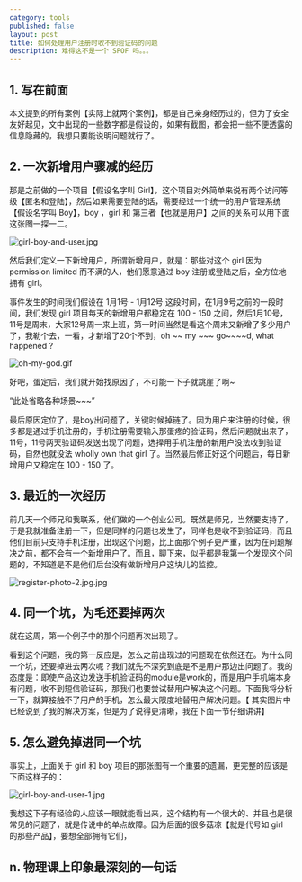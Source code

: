 ```yaml
---
category: tools
published: false
layout: post
title: 如何处理用户注册时收不到验证码的问题
description: 难得这不是一个 SPOF 吗。。。
---  
```




##  
## 1. 写在前面

本文提到的所有案例【实际上就两个案例】，都是自己亲身经历过的，但为了安全友好起见，文中出现的一些数字都是假设的，如果有截图，都会把一些不便透露的信息隐藏的，我想只要能说明问题就行了。   

## 2. 一次新增用户骤减的经历

那是之前做的一个项目【假设名字叫 Girl】，这个项目对外简单来说有两个访问等级【匿名和登陆】，然后如果需要登陆的话，需要经过一个统一的用户管理系统【假设名字叫 Boy】，boy ，girl 和 第三者【也就是用户】之间的关系可以用下面这张图一探一二。   

![girl-boy-and-user.jpg](../images/girl-boy-and-user.jpg) 

然后我们定义一下新增用户，所谓新增用户，就是：那些对这个 girl 因为 permission limited 而不满的人，他们愿意通过 boy 注册或登陆之后，全方位地拥有 girl。

事件发生的时间我们假设在 1月1号 - 1月12号 这段时间，在1月9号之前的一段时间，我们发现 girl 项目每天的新增用户都稳定在 100 - 150 之间，然后1月10号，11号是周末，大家12号周一来上班，第一时间当然是看这个周末又新增了多少用户了，我勒个去，一看，才新增了20个不到，oh ~~ my ~~~ go~~~~d, what happened ?

![oh-my-god.gif](../images/oh-my-god.gif)

好吧，蛋定后，我们就开始找原因了，不可能一下子就跳崖了啊~

“此处省略各种场景~~~”

最后原因定位了，是boy出问题了，关键时候掉链了。因为用户来注册的时候，很多都是通过手机注册的，手机注册需要输入那蛋疼的验证码，然后问题就出来了，11号，11号两天验证码发送出现了问题，选择用手机注册的新用户没法收到验证码，自然也就没法 wholly own that girl 了。当然最后修正好这个问题后，每日新增用户又稳定在 100 - 150 了。

## 3. 最近的一次经历 

前几天一个师兄和我联系，他们做的一个创业公司。既然是师兄，当然要支持了，于是我就准备注册一下，但是同样的问题也发生了，同样也是收不到验证码，而且他们目前只支持手机注册，出现这个问题，比上面那个例子更严重，因为在问题解决之前，都不会有一个新增用户了。而且，聊下来，似乎都是我第一个发现这个问题的，不知道是不是他们后台没有做新增用户这块儿的监控。

![register-photo-2.jpg.jpg](../images/register-photo-2.jpg.jpg)

## 4. 同一个坑，为毛还要掉两次  

就在这周，第一个例子中的那个问题再次出现了。


看到这个问题，我的第一反应是，怎么之前出现过的问题现在依然还在。为什么同一个坑，还要掉进去两次呢？我们就先不深究到底是不是用户那边出问题了。我的态度是：即使产品这边发送手机验证码的module是work的，而是用户手机端本身有问题，收不到短信验证码，那我们也要尝试替用户解决这个问题。下面我将分析一下，就算接触不了用户的手机，怎么最大限度地替用户解决问题。【 其实图片中已经说到了我的解决方案，但是为了说得更清晰，我在下面一节仔细讲讲】


## 5. 怎么避免掉进同一个坑

事实上，上面关于 girl 和 boy 项目的那张图有一个重要的遗漏，更完整的应该是下面这样子的：

![girl-boy-and-user-1.jpg](../images/girl-boy-and-user-1.jpg) 

我想这下子有经验的人应该一眼就能看出来，这个结构有一个很大的、并且也是很常见的问题了，就是传说中的单点故障。因为后面的很多菇凉【就是代号如 girl 的那些产品】，要想全部拥有它们，

## n. 物理课上印象最深刻的一句话








